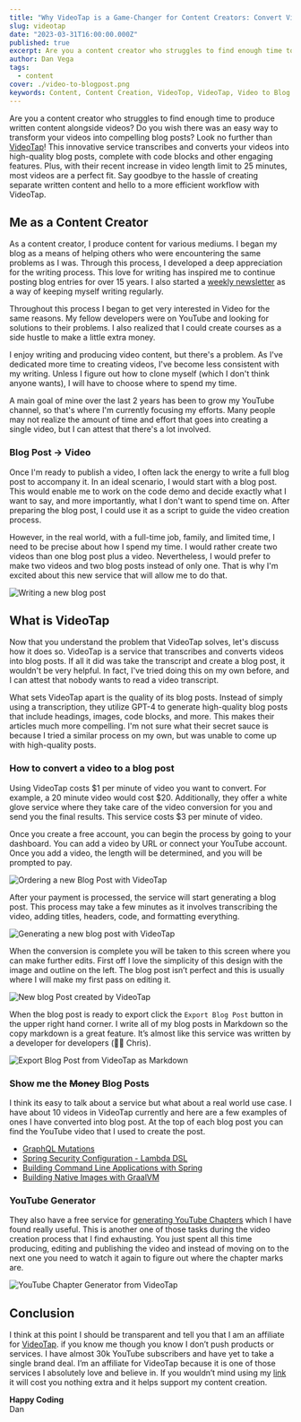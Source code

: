 ```yaml
---
title: "Why VideoTap is a Game-Changer for Content Creators: Convert Videos to Blog Posts in Minutes!"
slug: videotap
date: "2023-03-31T16:00:00.000Z"
published: true
excerpt: Are you a content creator who struggles to find enough time to produce written content alongside videos? Do you wish there was an easy way to transform your videos into compelling blog posts? Look no further than VideoTap!
author: Dan Vega
tags:
  - content
cover: ./video-to-blogpost.png
keywords: Content, Content Creation, VideoTop, VideoTap, Video to Blog Post, GPT-4
---
```


Are you a content creator who struggles to find enough time to produce written content alongside videos? Do you wish there was an easy way to transform your videos into compelling blog posts? Look no further than [VideoTap](https://videotapit.com/?via=dan)! This innovative service transcribes and converts your videos into high-quality blog posts, complete with code blocks and other engaging features. Plus, with their recent increase in video length limit to 25 minutes, most videos are a perfect fit. Say goodbye to the hassle of creating separate written content and hello to a more efficient workflow with VideoTap.

## Me as a Content Creator

As a content creator, I produce content for various mediums. I began my blog as a means of helping others who were encountering the same problems as I was. Through this process, I developed a deep appreciation for the writing process. This love for writing has inspired me to continue posting blog entries for over 15 years. I also started a [weekly newsletter](https://www.danvega.dev/newsletter/) as a way of keeping myself writing regularly.

Throughout this process I began to get very interested in Video for the same reasons. My fellow developers were on YouTube and looking for solutions to their problems. I also realized that I could create courses as a side hustle to make a little extra money.

I enjoy writing and producing video content, but there's a problem. As I've dedicated more time to creating videos, I've become less consistent with my writing. Unless I figure out how to clone myself (which I don't think anyone wants), I will have to choose where to spend my time.

A main goal of mine over the last 2 years has been to grow my YouTube channel, so that's where I'm currently focusing my efforts. Many people may not realize the amount of time and effort that goes into creating a single video, but I can attest that there's a lot involved.

### Blog Post → Video

Once I'm ready to publish a video, I often lack the energy to write a full blog post to accompany it. In an ideal scenario, I would start with a blog post. This would enable me to work on the code demo and decide exactly what I want to say, and more importantly, what I don't want to spend time on. After preparing the blog post, I could use it as a script to guide the video creation process.

However, in the real world, with a full-time job, family, and limited time, I need to be precise about how I spend my time. I would rather create two videos than one blog post plus a video. Nevertheless, I would prefer to make two videos and two blog posts instead of only one. That is why I'm excited about this new service that will allow me to do that.

![Writing a new blog post](./photo-1504691342899-4d92b50853e1.jpeg)

## What is VideoTap

Now that you understand the problem that VideoTap solves, let's discuss how it does so. VideoTap is a service that transcribes and converts videos into blog posts. If all it did was take the transcript and create a blog post, it wouldn't be very helpful. In fact, I've tried doing this on my own before, and I can attest that nobody wants to read a video transcript.

What sets VideoTap apart is the quality of its blog posts. Instead of simply using a transcription, they utilize GPT-4 to generate high-quality blog posts that include headings, images, code blocks, and more. This makes their articles much more compelling. I'm not sure what their secret sauce is because I tried a similar process on my own, but was unable to come up with high-quality posts.

### How to convert a video to a blog post

Using VideoTap costs $1 per minute of video you want to convert. For example, a 20 minute video would cost $20. Additionally, they offer a white glove service where they take care of the video conversion for you and send you the final results. This service costs \$3 per minute of video.

Once you create a free account, you can begin the process by going to your dashboard. You can add a video by URL or connect your YouTube account. Once you add a video, the length will be determined, and you will be prompted to pay.

![Ordering a new Blog Post with VideoTap](./order-new-blog-posts.png)

After your payment is processed, the service will start generating a blog post. This process may take a few minutes as it involves transcribing the video, adding titles, headers, code, and formatting everything.

![Generating a new blog post with VideoTap](./generating-blog-post.png)

When the conversion is complete you will be taken to this screen where you can make further edits. First off I love the simplicity of this design with the image and outline on the left. The blog post isn’t perfect and this is usually where I will make my first pass on editing it.

![New blog Post created by VideoTap](./new-blog-post.png)

When the blog post is ready to export click the `Export Blog Post` button in the upper right hand corner. I write all of my blog posts in Markdown so the copy markdown is a great feature. It’s almost like this service was written by a developer for developers (👋🏻 Chris).

![Export Blog Post from VideoTap as Markdown](./export-blog-post.png)

### Show me the ~~Money~~ Blog Posts

I think its easy to talk about a service but what about a real world use case. I have about 10 videos in VideoTap currently and here are a few examples of ones I have converted into blog post. At the top of each blog post you can find the YouTube video that I used to create the post.

- [GraphQL Mutations](https://www.danvega.dev/blog/2023/03/20/graphql-mutations/)
- [Spring Security Configuration - Lambda DSL](https://www.danvega.dev/blog/2023/03/15/spring-security-lambda-dsl/)
- [Building Command Line Applications with Spring](https://www.danvega.dev/blog/2023/03/02/spring-shell-intro/)
- [Building Native Images with GraalVM](https://www.danvega.dev/blog/2023/02/03/native-images-graalvm/)

### YouTube Generator

They also have a free service for [generating YouTube Chapters](https://videotapit.com/youtube-chapters-generator?ref=dan) which I have found really useful. This is another one of those tasks during the video creation process that I find exhausting. You just spent all this time producing, editing and publishing the video and instead of moving on to the next one you need to watch it again to figure out where the chapter marks are.

![YouTube Chapter Generator from VideoTap](./youtube-chapter-generator.png)

## Conclusion

I think at this point I should be transparent and tell you that I am an affiliate for [VideoTap](https://videotapit.com/?via=dan). if you know me though you know I don’t push products or services. I have almost 30k YouTube subscribers and have yet to take a single brand deal. I’m an affiliate for VideoTap because it is one of those services I absolutely love and believe in. If you wouldn’t mind using my [link](https://videotapit.com/?via=dan) it will cost you nothing extra and it helps support my content creation.

<strong>Happy Coding</strong><br/>
Dan

